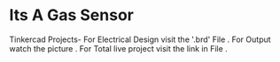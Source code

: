# Its A Gas Sensor
 Tinkercad Projects-
For Electrical Design visit the '.brd' File .
For Output watch the picture .
For Total live project visit the link in File .
